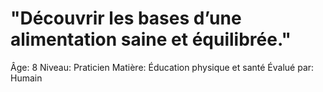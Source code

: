 # "Découvrir les bases d’une alimentation saine et équilibrée."

Âge: 8
Niveau: Praticien
Matière: Éducation physique et santé
Évalué par: Humain